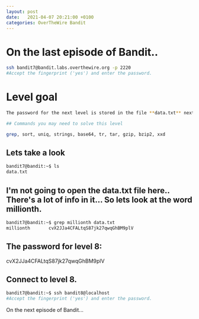 ```yaml
---
layout: post
date:   2021-04-07 20:21:00 +0100
categories: OverTheWire Bandit
---
```


#  On the last episode of Bandit..

```bash
ssh bandit7@bandit.labs.overthewire.org -p 2220
#Accept the fingerprint ('yes') and enter the password.
```

# Level goal
```bash
The password for the next level is stored in the file **data.txt** next to the word **millionth**

## Commands you may need to solve this level

grep, sort, uniq, strings, base64, tr, tar, gzip, bzip2, xxd
```

## Lets take a look
```bash
bandit7@bandit:~$ ls
data.txt
```

## I'm not going to open the data.txt file here.. There's a lot of info in it... So lets look at the word millionth.

```bash
bandit7@bandit:~$ grep millionth data.txt
millionth       cvX2JJa4CFALtqS87jk27qwqGhBM9plV

```

## The password for level 8:

cvX2JJa4CFALtqS87jk27qwqGhBM9plV


## Connect to level 8.
```bash
bandit7@bandit:~$ ssh bandit8@localhost
#Accept the fingerprint ('yes') and enter the password.
```

On the next episode of Bandit...
